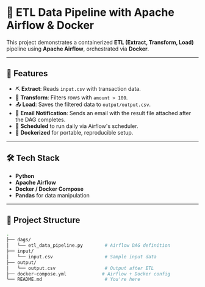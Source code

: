 # 🚀 ETL Data Pipeline with Apache Airflow & Docker

This project demonstrates a containerized **ETL (Extract, Transform, Load)** pipeline using **Apache Airflow**, orchestrated via **Docker**.

---

## 📌 Features

- ⛏️ **Extract**: Reads `input.csv` with transaction data.
- 🔄 **Transform**: Filters rows with `amount > 100`.
- 📤 **Load**: Saves the filtered data to `output/output.csv`.
- 📧 **Email Notification**: Sends an email with the result file attached after the DAG completes.
- 🔁 **Scheduled** to run daily via Airflow's scheduler.
- 🐳 **Dockerized** for portable, reproducible setup.

---

## 🛠️ Tech Stack

- **Python**
- **Apache Airflow**
- **Docker / Docker Compose**
- **Pandas** for data manipulation

---

## 📂 Project Structure

```bash
.
├── dags/
│   └── etl_data_pipeline.py        # Airflow DAG definition
├── input/
│   └── input.csv                   # Sample input data
├── output/
│   └── output.csv                  # Output after ETL
├── docker-compose.yml             # Airflow + Docker config
└── README.md                       # You're here
